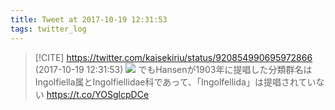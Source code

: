 ```yaml
---
title: Tweet at 2017-10-19 12:31:53
tags: twitter_log
---
```


> [!CITE] https://twitter.com/kaisekiriu/status/920854990695972866 (2017-10-19 12:31:53)
> ![](https://twitter.com/kaisekiriu/status/920854990695972866)
> でもHansenが1903年に提唱した分類群名はIngolfiella属とIngolfiellidae科であって、「Ingolfellida」は提唱されていない
> https://t.co/YOSglcpDCe

